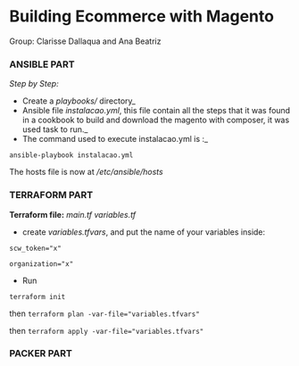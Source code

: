 # Building Ecommerce with Magento 
Group: Clarisse Dallaqua and Ana Beatriz

### **ANSIBLE PART**

*Step by Step:*
- Create a *playbooks/* directory_
- Ansible file *instalacao.yml*, this file contain all the steps that it was found in a cookbook to build and download the magento with composer, it was used task to run._
- The command used to execute instalacao.yml is :_ 
```
ansible-playbook instalacao.yml
```
The hosts file is now at _/etc/ansible/hosts_ 

### **TERRAFORM PART**

**Terraform file:**  _main.tf_ _variables.tf_
- create _variables.tfvars_, and put the name of your variables inside:
```
scw_token="x"

organization="x"
```
- Run 

```terraform init``` 

then ```terraform plan -var-file="variables.tfvars"```

then ```terraform apply -var-file="variables.tfvars"```

### **PACKER PART**

